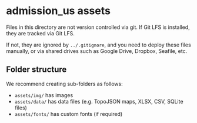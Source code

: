 admission_us assets
================================================================================

Files in this directory are not version controlled via git.
If Git LFS is installed, they are tracked via Git LFS.

If not, they are ignored by `../.gitignore`, and you need to deploy these files
manually, or via shared drives such as Google Drive, Dropbox, Seafile, etc.


Folder structure
--------------------------------------------------------------------------------

We recommend creating sub-folders as follows:

- `assets/img/`     has images
- `assets/data/`    has data files (e.g. TopoJSON maps, XLSX, CSV, SQLite files)
- `assets/fonts/`   has custom fonts (if required)
